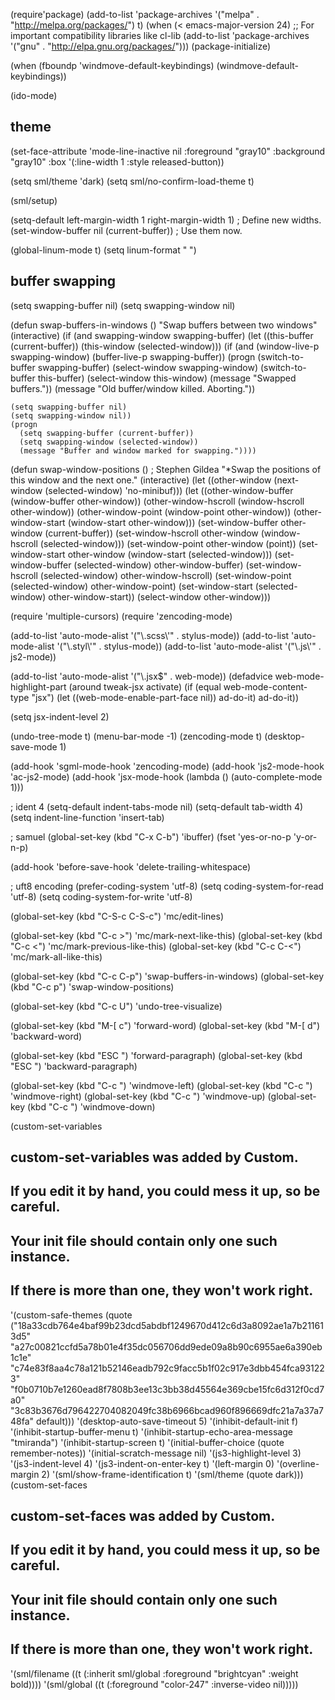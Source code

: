(require'package)
(add-to-list 'package-archives
	     '("melpa" . "http://melpa.org/packages/") t)
(when (< emacs-major-version 24)
  ;; For important compatibility libraries like cl-lib
  (add-to-list 'package-archives '("gnu" . "http://elpa.gnu.org/packages/")))
(package-initialize)

(when (fboundp 'windmove-default-keybindings)
    (windmove-default-keybindings))

(ido-mode)

## theme
(set-face-attribute 'mode-line-inactive
                    nil
                    :foreground "gray10"
                    :background "gray10"
                    :box '(:line-width 1 :style released-button))

(setq sml/theme 'dark)
(setq sml/no-confirm-load-theme t)

(sml/setup)

(setq-default left-margin-width 1 right-margin-width 1) ; Define new widths.
(set-window-buffer nil (current-buffer)) ; Use them now.

(global-linum-mode t)
(setq linum-format " ")

## buffer swapping
(setq swapping-buffer nil)
(setq swapping-window nil)

(defun swap-buffers-in-windows ()
  "Swap buffers between two windows"
  (interactive)
  (if (and swapping-window
	   swapping-buffer)
      (let ((this-buffer (current-buffer))
	    (this-window (selected-window)))
	(if (and (window-live-p swapping-window)
		 (buffer-live-p swapping-buffer))
	    (progn (switch-to-buffer swapping-buffer)
		   (select-window swapping-window)
		   (switch-to-buffer this-buffer)
		   (select-window this-window)
		   (message "Swapped buffers."))
	  (message "Old buffer/window killed.  Aborting."))


	(setq swapping-buffer nil)
	(setq swapping-window nil))
    (progn
      (setq swapping-buffer (current-buffer))
      (setq swapping-window (selected-window))
      (message "Buffer and window marked for swapping."))))

(defun swap-window-positions ()         ; Stephen Gildea
  "*Swap the positions of this window and the next one."
  (interactive)
  (let ((other-window (next-window (selected-window) 'no-minibuf)))
    (let ((other-window-buffer (window-buffer other-window))
	  (other-window-hscroll (window-hscroll other-window))
	  (other-window-point (window-point other-window))
	  (other-window-start (window-start other-window)))
      (set-window-buffer other-window (current-buffer))
      (set-window-hscroll other-window (window-hscroll (selected-window)))
      (set-window-point other-window (point))
      (set-window-start other-window (window-start (selected-window)))
      (set-window-buffer (selected-window) other-window-buffer)
      (set-window-hscroll (selected-window) other-window-hscroll)
      (set-window-point (selected-window) other-window-point)
      (set-window-start (selected-window) other-window-start))
         (select-window other-window)))

(require 'multiple-cursors)
(require 'zencoding-mode)

(add-to-list 'auto-mode-alist '("\\.scss\\'" . stylus-mode))
(add-to-list 'auto-mode-alist '("\\.styl\\'" . stylus-mode))
(add-to-list 'auto-mode-alist '("\\.js\\'" . js2-mode))

(add-to-list 'auto-mode-alist '("\\.jsx$" . web-mode))
(defadvice web-mode-highlight-part (around tweak-jsx activate)
  (if (equal web-mode-content-type "jsx")
      (let ((web-mode-enable-part-face nil))
	ad-do-it)
    ad-do-it))

(setq jsx-indent-level 2)

(undo-tree-mode t)
(menu-bar-mode -1)
(zencoding-mode t)
(desktop-save-mode 1)

(add-hook 'sgml-mode-hook 'zencoding-mode)
(add-hook 'js2-mode-hook 'ac-js2-mode)
(add-hook 'jsx-mode-hook
          (lambda () (auto-complete-mode 1)))

; ident 4
(setq-default indent-tabs-mode nil)
(setq-default tab-width 4)
(setq indent-line-function 'insert-tab)

; samuel
(global-set-key (kbd "C-x C-b") 'ibuffer)
(fset 'yes-or-no-p 'y-or-n-p)

(add-hook 'before-save-hook 'delete-trailing-whitespace)

; uft8 encoding
(prefer-coding-system 'utf-8)
(setq coding-system-for-read 'utf-8)
(setq coding-system-for-write 'utf-8)

(global-set-key (kbd "C-S-c C-S-c") 'mc/edit-lines)

(global-set-key (kbd "C-c >") 'mc/mark-next-like-this)
(global-set-key (kbd "C-c <") 'mc/mark-previous-like-this)
(global-set-key (kbd "C-c C-<") 'mc/mark-all-like-this)

(global-set-key (kbd "C-c C-p") 'swap-buffers-in-windows)
(global-set-key (kbd "C-c p") 'swap-window-positions)

(global-set-key (kbd "C-c U") 'undo-tree-visualize)

(global-set-key (kbd "M-[ c") 'forward-word)
(global-set-key (kbd "M-[ d") 'backward-word)

(global-set-key (kbd "ESC <down>") 'forward-paragraph)
(global-set-key (kbd "ESC <up>") 'backward-paragraph)

(global-set-key (kbd "C-c <left>")  'windmove-left)
(global-set-key (kbd "C-c <right>") 'windmove-right)
(global-set-key (kbd "C-c <up>")    'windmove-up)
(global-set-key (kbd "C-c <down>")  'windmove-down)

(custom-set-variables
 ## custom-set-variables was added by Custom.
 ## If you edit it by hand, you could mess it up, so be careful.
 ## Your init file should contain only one such instance.
 ## If there is more than one, they won't work right.
 '(custom-safe-themes
   (quote
    ("18a33cdb764e4baf99b23dcd5abdbf1249670d412c6d3a8092ae1a7b211613d5" "a27c00821ccfd5a78b01e4f35dc056706dd9ede09a8b90c6955ae6a390eb1c1e" "c74e83f8aa4c78a121b52146eadb792c9facc5b1f02c917e3dbb454fca931223" "f0b0710b7e1260ead8f7808b3ee13c3bb38d45564e369cbe15fc6d312f0cd7a0" "3c83b3676d796422704082049fc38b6966bcad960f896669dfc21a7a37a748fa" default)))
 '(desktop-auto-save-timeout 5)
 '(inhibit-default-init f)
 '(inhibit-startup-buffer-menu t)
 '(inhibit-startup-echo-area-message "tmiranda")
 '(inhibit-startup-screen t)
 '(initial-buffer-choice (quote remember-notes))
 '(initial-scratch-message nil)
 '(js3-highlight-level 3)
 '(js3-indent-level 4)
 '(js3-indent-on-enter-key t)
 '(left-margin 0)
 '(overline-margin 2)
 '(sml/show-frame-identification t)
 '(sml/theme (quote dark)))
(custom-set-faces
 ## custom-set-faces was added by Custom.
 ## If you edit it by hand, you could mess it up, so be careful.
 ## Your init file should contain only one such instance.
 ## If there is more than one, they won't work right.
 '(sml/filename ((t (:inherit sml/global :foreground "brightcyan" :weight bold))))
 '(sml/global ((t (:foreground "color-247" :inverse-video nil)))))
